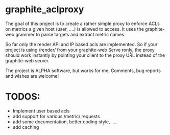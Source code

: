 graphite_aclproxy
=================

The goal of this project is to create a rather simple proxy to enforce ACLs on metrics a given host (user, ....) is allowed to access. It uses the graphite-web grammer to parse targets and extract metric names.

So far only the render API and IP based acls are implemented. So if your project is using /render/ from your graphite-web Serve ronly, the proxy should work instantly by pointing your client to the proxy URL instead of the graphite-web server.

The project is ALPHA software, but works for me. Comments, bug reports and wishes are welcome!

TODOS:
=================

  * Implement user based acls
  * add support for various /metric/ requests
  * add some documentation, better coding style, .....
  * add caching
